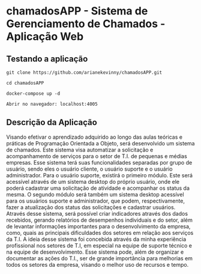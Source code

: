 # chamadosAPP - Sistema de Gerenciamento de Chamados - Aplicação Web

## Testando a aplicação
```
git clone https://github.com/arianekevinny/chamadosAPP.git

cd chamadosAPP

docker-compose up -d

Abrir no navegador: localhost:4005

```

## Descrição da Aplicação

Visando efetivar o aprendizado adquirido ao longo das aulas teóricas e práticas de
Programação Orientada a Objeto, será desenvolvido um sistema de chamados. Este sistema
visa automatizar a solicitação e acompanhamento de serviços para o setor de T.I. de pequenas
e médias empresas.
Esse sistema terá suas funcionalidades separadas por grupo de usuário, sendo eles o usuário
cliente, o usuário suporte e o usuário administrador. Para o usuário suporte, existirá o
primeiro módulo. Este será acessível através de um sistema desktop do próprio usuário, onde
ele poderá cadastrar uma solicitação de atividade e acompanhar os status da mesma. O
segundo módulo será também um sistema desktop acessível para os usuários suporte e
administrador, que podem, respectivamente, fazer a atualização dos status das solicitações e
cadastrar usuários.
Através desse sistema, será possível criar indicadores através dos dados recebidos, gerando
relatórios de desempenhos individuais e do setor, além de levantar informações importantes
para o desenvolvimento da empresa, como, quais as principais dificuldades dos setores em
relação aos serviços da T.I.
A ideia desse sistema foi concebida através da minha experiência profissional nos setores de
T.I, em especial na equipe de suporte técnico e na equipe de desenvolvimento. Esse sistema
pode, além de organizar e documentar as ações do T.I., ser de grande importância para
melhorias em todos os setores da empresa, visando o melhor uso de recursos e tempo.